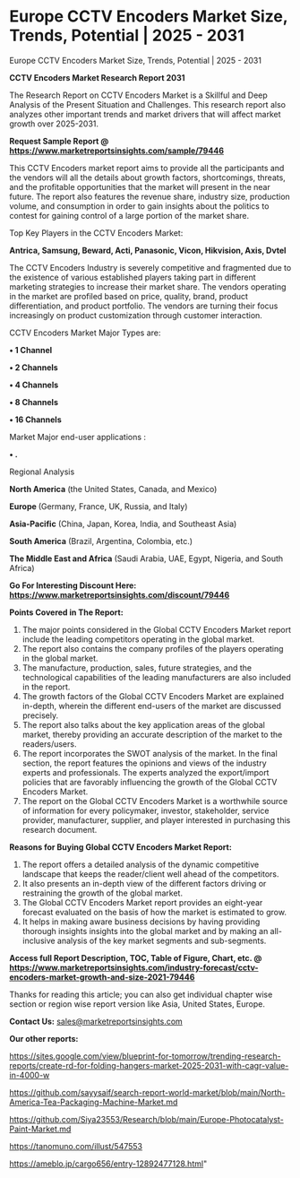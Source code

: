 # Europe CCTV Encoders Market Size, Trends, Potential | 2025 - 2031
Europe CCTV Encoders Market Size, Trends, Potential | 2025 - 2031

<strong>CCTV Encoders Market Research Report 2031</strong>

The Research Report on CCTV Encoders Market is a Skillful and Deep Analysis of the Present Situation and Challenges. This research report also analyzes other important trends and market drivers that will affect market growth over 2025-2031.

<strong>Request Sample Report @ <a href=https://www.marketreportsinsights.com/sample/79446>https://www.marketreportsinsights.com/sample/79446</a></strong>

This CCTV Encoders market report aims to provide all the participants and the vendors will all the details about growth factors, shortcomings, threats, and the profitable opportunities that the market will present in the near future. The report also features the revenue share, industry size, production volume, and consumption in order to gain insights about the politics to contest for gaining control of a large portion of the market share.

Top Key Players in the CCTV Encoders Market:

<strong>Antrica, Samsung, Beward, Acti, Panasonic, Vicon, Hikvision, Axis, Dvtel</strong>

The CCTV Encoders Industry is severely competitive and fragmented due to the existence of various established players taking part in different marketing strategies to increase their market share. The vendors operating in the market are profiled based on price, quality, brand, product differentiation, and product portfolio. The vendors are turning their focus increasingly on product customization through customer interaction.

CCTV Encoders Market Major Types are:

<strong>• 1 Channel

• 2 Channels

• 4 Channels

• 8 Channels

• 16 Channels</strong>

Market Major end-user applications :

<strong>• .</strong>

Regional Analysis

</u><strong><b>North America</b></strong> (the United States, Canada, and Mexico)

<strong><b>Europe </b></strong>(Germany, France, UK, Russia, and Italy)

<strong><b>Asia-Pacific</b></strong> (China, Japan, Korea, India, and Southeast Asia)

<strong><b>South America</b></strong> (Brazil, Argentina, Colombia, etc.)

<strong><b>The Middle East and Africa</b></strong> (Saudi Arabia, UAE, Egypt, Nigeria, and South Africa)

<strong>Go For Interesting Discount Here: <a href=https://www.marketreportsinsights.com/discount/79446>https://www.marketreportsinsights.com/discount/79446</a></strong>

<strong>Points Covered in The Report:</strong>
<ol>
  <li>The major points considered in the Global CCTV Encoders Market report include the leading competitors operating in the global market.</li>
  <li>The report also contains the company profiles of the players operating in the global market.</li>
  <li>The manufacture, production, sales, future strategies, and the technological capabilities of the leading manufacturers are also included in the report.</li>
  <li>The growth factors of the Global CCTV Encoders Market are explained in-depth, wherein the different end-users of the market are discussed precisely.</li>
  <li>The report also talks about the key application areas of the global market, thereby providing an accurate description of the market to the readers/users.</li>
  <li>The report incorporates the SWOT analysis of the market. In the final section, the report features the opinions and views of the industry experts and professionals. The experts analyzed the export/import policies that are favorably influencing the growth of the Global CCTV Encoders Market.</li>
  <li>The report on the Global CCTV Encoders Market is a worthwhile source of information for every policymaker, investor, stakeholder, service provider, manufacturer, supplier, and player interested in purchasing this research document.</li>
</ol>
<strong>Reasons for Buying Global CCTV Encoders Market Report:</strong>

<ol>
  <li>The report offers a detailed analysis of the dynamic competitive landscape that keeps the reader/client well ahead of the competitors.</li>
  <li>It also presents an in-depth view of the different factors driving or restraining the growth of the global market.</li>
  <li>The Global CCTV Encoders Market report provides an eight-year forecast evaluated on the basis of how the market is estimated to grow.</li>
  <li>It helps in making aware business decisions by having providing thorough insights insights into the global market and by making an all-inclusive analysis of the key market segments and sub-segments.</li>
</ol>
<strong>Access full Report Description, TOC, Table of Figure, Chart, etc. @ <a href=https://www.marketreportsinsights.com/industry-forecast/cctv-encoders-market-growth-and-size-2021-79446>https://www.marketreportsinsights.com/industry-forecast/cctv-encoders-market-growth-and-size-2021-79446</a></strong>


Thanks for reading this article; you can also get individual chapter wise section or region wise report version like Asia, United States, Europe.

<strong>Contact Us:</strong>
sales@marketreportsinsights.com

<strong>Our other reports:</strong>

<a href=https://sites.google.com/view/blueprint-for-tomorrow/trending-research-reports/create-rd-for-folding-hangers-market-2025-2031-with-cagr-value-in-4000-w>https://sites.google.com/view/blueprint-for-tomorrow/trending-research-reports/create-rd-for-folding-hangers-market-2025-2031-with-cagr-value-in-4000-w</a>

<a href=https://github.com/sayysaif/search-report-world-market/blob/main/North-America-Tea-Packaging-Machine-Market.md>https://github.com/sayysaif/search-report-world-market/blob/main/North-America-Tea-Packaging-Machine-Market.md</a>

<a href=https://github.com/Siya23553/Research/blob/main/Europe-Photocatalyst-Paint-Market.md>https://github.com/Siya23553/Research/blob/main/Europe-Photocatalyst-Paint-Market.md</a>

<a href=https://tanomuno.com/illust/547553>https://tanomuno.com/illust/547553</a>

<a href=https://ameblo.jp/cargo656/entry-12892477128.html>https://ameblo.jp/cargo656/entry-12892477128.html</a>"

